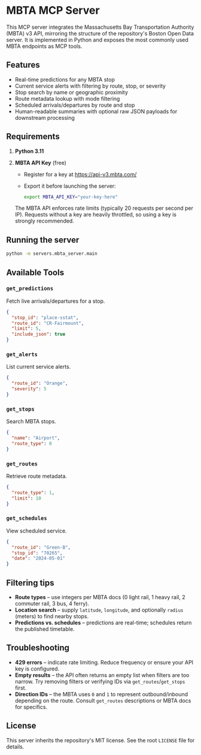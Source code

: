 # MBTA MCP Server

This MCP server integrates the Massachusetts Bay Transportation Authority (MBTA) v3 API, mirroring the structure of the repository's Boston Open Data server. It is implemented in Python and exposes the most commonly used MBTA endpoints as MCP tools.

## Features

- Real-time predictions for any MBTA stop
- Current service alerts with filtering by route, stop, or severity
- Stop search by name or geographic proximity
- Route metadata lookup with mode filtering
- Scheduled arrivals/departures by route and stop
- Human-readable summaries with optional raw JSON payloads for downstream processing

## Requirements

1. **Python 3.11**
2. **MBTA API Key** (free)
   - Register for a key at <https://api-v3.mbta.com/>
   - Export it before launching the server:

     ```bash
     export MBTA_API_KEY="your-key-here"
     ```

   The MBTA API enforces rate limits (typically 20 requests per second per IP). Requests without a key are heavily throttled, so using a key is strongly recommended.

## Running the server

```bash
python -m servers.mbta_server.main
```

## Available Tools

### `get_predictions`
Fetch live arrivals/departures for a stop.

```json
{
  "stop_id": "place-sstat",
  "route_id": "CR-Fairmount",
  "limit": 5,
  "include_json": true
}
```

### `get_alerts`
List current service alerts.

```json
{
  "route_id": "Orange",
  "severity": 5
}
```

### `get_stops`
Search MBTA stops.

```json
{
  "name": "Airport",
  "route_type": 0
}
```

### `get_routes`
Retrieve route metadata.

```json
{
  "route_type": 1,
  "limit": 10
}
```

### `get_schedules`
View scheduled service.

```json
{
  "route_id": "Green-B",
  "stop_id": "70265",
  "date": "2024-05-01"
}
```

## Filtering tips

- **Route types** – use integers per MBTA docs (0 light rail, 1 heavy rail, 2 commuter rail, 3 bus, 4 ferry).
- **Location search** – supply `latitude`, `longitude`, and optionally `radius` (meters) to find nearby stops.
- **Predictions vs. schedules** – predictions are real-time; schedules return the published timetable.

## Troubleshooting

- **429 errors** – indicate rate limiting. Reduce frequency or ensure your API key is configured.
- **Empty results** – the API often returns an empty list when filters are too narrow. Try removing filters or verifying IDs via `get_routes`/`get_stops` first.
- **Direction IDs** – the MBTA uses `0` and `1` to represent outbound/inbound depending on the route. Consult `get_routes` descriptions or MBTA docs for specifics.

## License

This server inherits the repository's MIT license. See the root `LICENSE` file for details.
